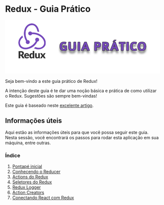 # Redux - Guia Prático

![Image of Redux logo](/assets/images/guia-pratico.png)

Seja bem-vindo a este guia prático de Redux!

A intenção deste guia é te dar uma noção básica e prática de como utilizar o Redux. Sugestões são sempre bem-vindas!

Este guia é baseado neste [excelente artigo](https://www.robinwieruch.de/react-redux-tutorial).

## Informações úteis

Aqui estão as informações úteis para que você possa seguir este guia. Nesta sessão, você encontrará os passos para rodar esta aplicação em sua máquina, entre outras.

### Índice

1. [Pontapé inicial](/sections/pontapeinicial/react-components.md)
2. [Conhecendo o Reducer](/sections/conhecendoreducer/conhecendo-reducer.md)
3. [Actions do Redux](/sections/reduxactions/redux-actions.md)
4. [Seletores do Redux](/sections/seletoresredux/seletores-redux.md)
5. [Redux Logger](/sections/reduxlogger/redux-logger.md)
6. [Action Creators](/sections/actioncreators/action-creators.md)
7. [Conectando React com Redux](/sections/conectandoreactcomredux/conectando-react-com-redux.md)
